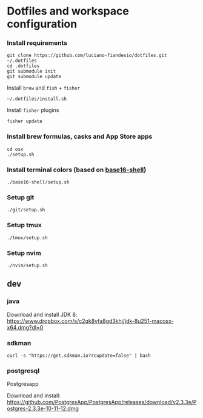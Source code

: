 # Dotfiles and workspace configuration


### Install requirements

```
git clone https://github.com/luciano-fiandesio/dotfiles.git ~/.dotfiles
cd .dotfiles
git submodule init
git submodule update
```

Install `brew` and `fish` + `fisher`

```
~/.dotfiles/install.sh
```

Install `fisher` plugins

```
fisher update
```

### Install brew formulas, casks and App Store apps

```
cd osx
./setup.sh
```

### Install terminal colors (based on [base16-shell](https://github.com/chriskempson/base16-shell))

```
./base16-shell/setup.sh
```

### Setup git

```
./git/setup.sh
```

### Setup tmux

```
./tmux/setup.sh
```


### Setup nvim

```
./nvim/setup.sh
```

## dev

### java

Download and install JDK 8: <https://www.dropbox.com/s/c2qk8vfa8gd3khj/jdk-8u251-macosx-x64.dmg?dl=0>


### sdkman

```
curl -s "https://get.sdkman.io?rcupdate=false" | bash
```

### postgresql

Postgresapp

Download and install: <https://github.com/PostgresApp/PostgresApp/releases/download/v2.3.3e/Postgres-2.3.3e-10-11-12.dmg>
